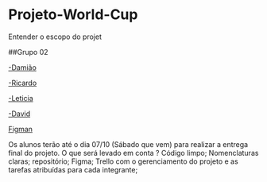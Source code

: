 # Projeto-World-Cup


Entender o escopo do projet

##Grupo 02

<a href="https://github.com/juninho-Oliveira">-Damião</a>

<a href="https://github.com/ricardoeandrade" target="_blank">-Ricardo</a>

<a href="#" target="_blank">-Leticia</a>

<a href="#" target="_blank">-David</a>


<a href="https://classroom.google.com/c/NTg5MTE3OTIxNjQ4/m/NTkwMjIxNjMwOTU4/details">Figman</a>



Os alunos terão até o dia 07/10 (Sábado que vem)  para realizar a entrega final do projeto. O que será levado em conta ?
Código limpo;
Nomenclaturas claras;
repositório;
Figma;
Trello com o gerenciamento do projeto e as tarefas atribuídas para cada integrante;
 